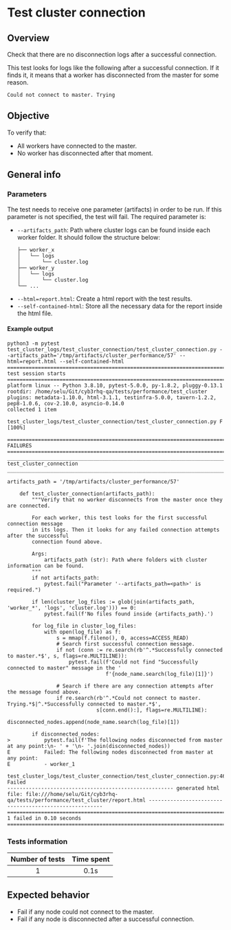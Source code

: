 # Test cluster connection

## Overview 

Check that there are no disconnection logs after a successful connection.

This test looks for logs like the following after a successful connection. If it finds it, it means that a worker has disconnected from the master for some reason.
```
Could not connect to master. Trying
```

## Objective

To verify that:
- All workers have connected to the master.
- No worker has disconnected after that moment.

## General info
### Parameters
The test needs to receive one parameter (artifacts) in order to be run. If this parameter is not specified, the test will fail. The required parameter is:
- `--artifacts_path`: Path where cluster logs can be found inside each worker folder. It should follow the structure below:
    ```.
    ├── worker_x
    │   └── logs
    │       └── cluster.log
    ├── worker_y
    │   └── logs
    │       └── cluster.log
    └── ...
    ```
- `--html=report.html`: Create a html report with the test results. 
- `--self-contained-html`: Store all the necessary data for the report inside the html file.

#### Example output
```shell
python3 -m pytest test_cluster_logs/test_cluster_connection/test_cluster_connection.py --artifacts_path='/tmp/artifacts/cluster_performance/57' --html=report.html --self-contained-html
============================================================================================ test session starts ============================================================================================
platform linux -- Python 3.8.10, pytest-5.0.0, py-1.8.2, pluggy-0.13.1
rootdir: /home/selu/Git/cyb3rhq-qa/tests/performance/test_cluster
plugins: metadata-1.10.0, html-3.1.1, testinfra-5.0.0, tavern-1.2.2, pep8-1.0.6, cov-2.10.0, asyncio-0.14.0
collected 1 item                                                                                                                                                                                            

test_cluster_logs/test_cluster_connection/test_cluster_connection.py F                                                                                                                                [100%]

================================================================================================= FAILURES ==================================================================================================
__________________________________________________________________________________________ test_cluster_connection __________________________________________________________________________________________

artifacts_path = '/tmp/artifacts/cluster_performance/57'

    def test_cluster_connection(artifacts_path):
        """Verify that no worker disconnects from the master once they are connected.
    
        For each worker, this test looks for the first successful connection message
        in its logs. Then it looks for any failed connection attempts after the successful
        connection found above.
    
        Args:
            artifacts_path (str): Path where folders with cluster information can be found.
        """
        if not artifacts_path:
            pytest.fail("Parameter '--artifacts_path=<path>' is required.")
    
        if len(cluster_log_files := glob(join(artifacts_path, 'worker_*', 'logs', 'cluster.log'))) == 0:
            pytest.fail(f'No files found inside {artifacts_path}.')
    
        for log_file in cluster_log_files:
            with open(log_file) as f:
                s = mmap(f.fileno(), 0, access=ACCESS_READ)
                # Search first successful connection message.
                if not (conn := re.search(rb'^.*Successfully connected to master.*$', s, flags=re.MULTILINE)):
                    pytest.fail(f'Could not find "Successfully connected to master" message in the '
                                f'{node_name.search(log_file)[1]}')
    
                # Search if there are any connection attempts after the message found above.
                if re.search(rb'^.*Could not connect to master. Trying.*$|^.*Successfully connected to master.*$',
                             s[conn.end():], flags=re.MULTILINE):
                    disconnected_nodes.append(node_name.search(log_file)[1])
    
        if disconnected_nodes:
>           pytest.fail(f'The following nodes disconnected from master at any point:\n- ' + '\n- '.join(disconnected_nodes))
E           Failed: The following nodes disconnected from master at any point:
E           - worker_1

test_cluster_logs/test_cluster_connection/test_cluster_connection.py:46: Failed
------------------------------------------------------ generated html file: file:///home/selu/Git/cyb3rhq-qa/tests/performance/test_cluster/report.html -------------------------------------------------------
========================================================================================= 1 failed in 0.10 seconds ==========================================================================================
```

### Tests information

| Number of tests | Time spent |
|:--:|:--:|
| 1 | 0.1s |

## Expected behavior

- Fail if any node could not connect to the master.
- Fail if any node is disconnected after a successful connection.
